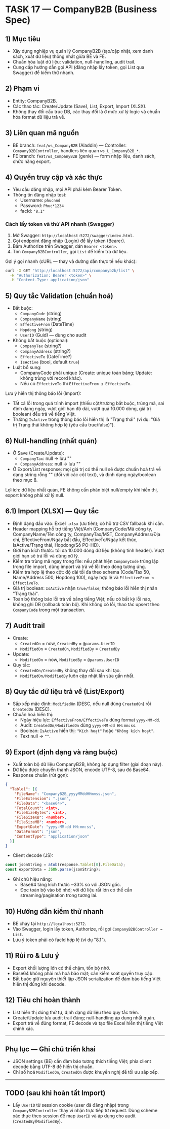 # TASK 17 — CompanyB2B (Business Spec)

## 1) Mục tiêu
- Xây dựng nghiệp vụ quản lý CompanyB2B (tạo/cập nhật, xem danh sách, xuất dữ liệu) thống nhất giữa BE và FE.
- Chuẩn hóa luật dữ liệu: validation, null-handling, audit trail.
- Cung cấp hướng dẫn gọi API (đăng nhập lấy token, gọi List qua Swagger) để kiểm thử nhanh.

## 2) Phạm vi
- Entity: CompanyB2B.
- Các thao tác: Create/Update (Save), List, Export, Import (XLSX).
- Không thay đổi cấu trúc DB, các thay đổi là ở mức xử lý logic và chuẩn hóa format dữ liệu trả về.

## 3) Liên quan mã nguồn
- BE branch: `feat/ws_CompanyB2B` (Aladdin) — Controller: `CompanyB2BController`, handlers liên quan `ws_L_CompanyB2B_*`.
- FE branch: `feat/ws_CompanyB2B` (genie) — form nhập liệu, danh sách, chức năng export.

## 4) Quyền truy cập và xác thực
- Yêu cầu đăng nhập, mọi API phải kèm Bearer Token.
- Thông tin đăng nhập test:
  - Username: `phucnnd`
  - Password: `Phuc*1234`
  - facId: `"8.1"`

### Cách lấy token và thử API nhanh (Swagger)
1. Mở Swagger: `http://localhost:5272/swagger/index.html`.
2. Gọi endpoint đăng nhập (Login) để lấy token (Bearer).
3. Bấm Authorize trên Swagger, dán `Bearer <token>`.
4. Tìm `CompanyB2BController`, gọi `List` để kiểm tra dữ liệu.

Gợi ý gọi nhanh (cURL — thay <token> và đường dẫn thực tế nếu khác):
```bash
curl -X GET "http://localhost:5272/api/companyb2b/list" \
  -H "Authorization: Bearer <token>" \
  -H "Content-Type: application/json"
```

## 5) Quy tắc Validation (chuẩn hoá)
- Bắt buộc:
  - `CompanyCode` (string)
  - `CompanyName` (string)
  - `EffectiveFrom` (DateTime)
  - `Hopdong` (string)
  - `UserID` (Guid) — dùng cho audit
- Không bắt buộc (optional):
  - `CompanyTax` (string?)
  - `CompanyAddress` (string?)
  - `EffectiveTo` (DateTime?)
  - `IsActive` (bool, default `true`)
- Luật bổ sung:
  - CompanyCode phải unique (Create: unique toàn bảng; Update: không trùng với record khác).
  - Nếu có `EffectiveTo` thì `EffectiveFrom ≤ EffectiveTo`.

Lưu ý hiển thị thông báo lỗi (Import):
- Tất cả lỗi trong quá trình import (thiếu cột/trường bắt buộc, trùng mã, sai định dạng ngày, vượt giới hạn độ dài, vượt quá 10.000 dòng, giá trị boolean) đều trả về tiếng Việt.
- Trường `IsActive` trong thông báo lỗi hiển thị là "Trạng thái" (ví dụ: "Giá trị Trạng thái không hợp lệ (yêu cầu true/false)").

## 6) Null-handling (nhất quán)
- Ở Save (Create/Update):
  - `CompanyTax`: null → lưu ""
  - `CompanyAddress`: null → lưu ""
- Ở Export/List response: mọi giá trị có thể null sẽ được chuẩn hoá trả về dạng string rỗng "" (đối với các cột text), và định dạng ngày/boolean theo mục 8.

Lợi ích: dữ liệu nhất quán, FE không cần phân biệt null/empty khi hiển thị, export không phải xử lý null.

## 6.1) Import (XLSX) — Quy tắc
- Định dạng đầu vào: Excel `.xlsx` (ưu tiên); có hỗ trợ CSV fallback khi cần.
- Header mapping hỗ trợ tiếng Việt/Anh (CompanyCode/Mã công ty, CompanyName/Tên công ty, CompanyTax/MST, CompanyAddress/Địa chỉ, EffectiveFrom/Ngày bắt đầu, EffectiveTo/Ngày kết thúc, IsActive/Trạng thái, Hopdong/Số PO-HĐ).
- Giới hạn kích thước: tối đa 10.000 dòng dữ liệu (không tính header). Vượt giới hạn sẽ trả lỗi và dừng xử lý.
- Kiểm tra trùng mã ngay trong file: nếu phát hiện `CompanyCode` trùng lặp trong file import, dừng import và trả về lỗi theo dòng tương ứng.
- Kiểm tra hợp lệ theo cột: độ dài tối đa theo schema (Code/Tax 50, Name/Address 500, Hopdong 100), ngày hợp lệ và `EffectiveFrom ≤ EffectiveTo`.
- Giá trị boolean: `IsActive` nhận `true/false`; thông báo lỗi hiển thị nhãn "Trạng thái".
- Toàn bộ thông báo lỗi trả về bằng tiếng Việt; nếu có bất kỳ lỗi nào, không ghi DB (rollback toàn bộ). Khi không có lỗi, thao tác upsert theo `CompanyCode` trong một transaction.

## 7) Audit trail
- Create:
  - `CreatedOn` = now, `CreatedBy` = `@params.UserID`
  - `ModifiedOn` = `CreatedOn`, `ModifiedBy` = `CreatedBy`
- Update:
  - `ModifiedOn` = now, `ModifiedBy` = `@params.UserID`
- Quy tắc:
  - `CreatedOn/CreatedBy` không thay đổi sau khi tạo.
  - `ModifiedOn/ModifiedBy` luôn cập nhật lần sửa gần nhất.

## 8) Quy tắc dữ liệu trả về (List/Export)
- Sắp xếp mặc định: `ModifiedOn` (DESC, nếu null dùng `CreatedOn`) rồi `CreatedOn` (DESC).
- Chuẩn hoá hiển thị:
  - Ngày hiệu lực: `EffectiveFrom/EffectiveTo` dùng format `yyyy-MM-dd`.
  - Audit: `CreatedOn/ModifiedOn` dùng `yyyy-MM-dd HH:mm:ss`.
  - Boolean: `IsActive` hiển thị: `"Kích hoạt"` hoặc `"Không kích hoạt"`.
  - Text null → `""`.

## 9) Export (định dạng và ràng buộc)
- Xuất toàn bộ dữ liệu CompanyB2B, không áp dụng filter (giai đoạn này).
- Dữ liệu được chuyển thành JSON, encode UTF-8, sau đó Base64.
- Response chuẩn (rút gọn):
```json
{
  "Table1": [{
    "FileName": "CompanyB2B_yyyyMMddHHmmss.json",
    "FileExtension": ".json",
    "FileData": "<base64>",
    "TotalCount": <int>,
    "FileSizeBytes": <int>,
    "FileSizeKB": <number>,
    "FileSizeMB": <number>,
    "ExportDate": "yyyy-MM-dd HH:mm:ss",
    "DataFormat": "json",
    "ContentType": "application/json"
  }]
}
```
- Client decode (JS):
```javascript
const jsonString = atob(response.Table1[0].FileData);
const exportData = JSON.parse(jsonString);
```
- Ghi chú hiệu năng:
  - Base64 tăng kích thước ~33% so với JSON gốc.
  - Đọc toàn bộ vào bộ nhớ; với dữ liệu rất lớn có thể cần streaming/pagination trong tương lai.

## 10) Hướng dẫn kiểm thử nhanh
- BE chạy tại `http://localhost:5272`.
- Vào Swagger, login lấy token, Authorize, rồi gọi `CompanyB2BController → List`.
- Lưu ý token phải có facId hợp lệ (ví dụ "8.1").

## 11) Rủi ro & Lưu ý
- Export khối lượng lớn có thể chậm, tốn bộ nhớ.
- Base64 không phải mã hoá bảo mật; cần kiểm soát quyền truy cập.
- Bắt buộc giữ nguyên thiết lập JSON serialization để đảm bảo tiếng Việt hiển thị đúng khi decode.

## 12) Tiêu chí hoàn thành
- List hiển thị đúng thứ tự, định dạng dữ liệu theo quy tắc trên.
- Create/Update lưu audit trail đúng; null-handling áp dụng nhất quán.
- Export trả về đúng format, FE decode và tạo file Excel hiển thị tiếng Việt chính xác.

---

## Phụ lục — Ghi chú triển khai
- JSON settings (BE) cần đảm bảo tương thích tiếng Việt; phía client decode bằng UTF-8 để hiển thị chuẩn.
- Chỉ số hoá `ModifiedOn`, `CreatedOn` được khuyến nghị để tối ưu sắp xếp.

---

## TODO (sau khi hoàn tất Import)
- Lấy `UserID` từ session cookie (user đã đăng nhập) trong `CompanyB2BController` thay vì nhận trực tiếp từ request. Dùng scheme xác thực theo session để map `UserID` và áp dụng cho audit (`CreatedBy`/`ModifiedBy`).
